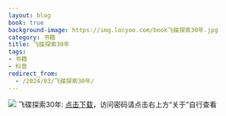 ```yaml
---
layout: blog
book: true
background-image: https://img.locyoo.com/book飞碟探索30年.jpg
category: 书籍
title: 飞碟探索30年
tags:
- 书籍
- 科普
redirect_from:
  - /2024/03/飞碟探索30年/
---
```

![](https://img.locyoo.com/book飞碟探索30年.jpg)
飞碟探索30年: <a name = "ref1" href="https://url18.ctfile.com/f/50983618-1457809424-f059be?p=3619">点击下载</a>，访问密码请点击右上方“关于”自行查看